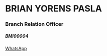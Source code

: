 <h1>BRIAN YORENS PASLA</h1>
<h3>Branch Relation Officer</h3>
<h5>BMI00004</h5>
<a href="https://wa.me/6285342083099">WhatsApp</a>
